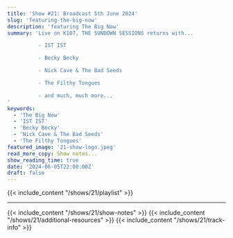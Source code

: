 ```yaml
---
title: 'Show #21: Broadcast 5th June 2024'
slug: 'featuring-the-big-now'
description: 'featuring The Big Now'
summary: 'Live on K107, THE SUNDOWN SESSIONS returns with...

          - IST IST

          - Becky Becky

          - Nick Cave & The Bad Seeds

          - The Filthy Tongues

          - and much, much more...
'
keywords: 
  - 'The Big Now'
  - 'IST IST'
  - 'Becky Becky'
  - 'Nick Cave & The Bad Seeds'
  - 'The Filthy Tongues'
featured_image: '21-show-logo.jpeg'
read_more_copy: Show notes...
show_reading_time: true
date: '2024-06-05T22:00:00Z'
draft: false
---
```

{{< include_content "/shows/21/playlist" >}}

---

{{< include_content "/shows/21/show-notes" >}}
{{< include_content "/shows/21/additional-resources" >}}
{{< include_content "/shows/21/track-info" >}}

